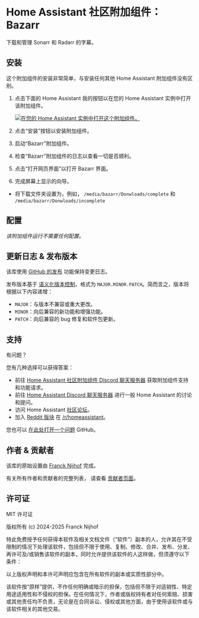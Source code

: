 # Home Assistant 社区附加组件：Bazarr

下载和管理 Sonarr 和 Radarr 的字幕。

## 安装

这个附加组件的安装非常简单，与安装任何其他 Home Assistant 附加组件没有区别。

1. 点击下面的 Home Assistant 我的按钮以在您的 Home Assistant 实例中打开该附加组件。

   [![在您的 Home Assistant 实例中打开这个附加组件。][addon-badge]][addon]

1. 点击“安装”按钮以安装附加组件。
1. 启动“Bazarr”附加组件。
1. 检查“Bazarr”附加组件的日志以查看一切是否顺利。
1. 点击“打开网页界面”以打开 Bazarr 界面。
1. 完成屏幕上显示的向导。

- 将下载文件夹设置为，例如，
  `/media/bazarr/Donwloads/complete` 和
  `/media/bazarr/Donwloads/incomplete`

## 配置

_该附加组件运行不需要任何配置。_

## 更新日志 & 发布版本

该库使用 [GitHub 的发布][releases] 功能保持变更日志。

发布版本基于 [语义化版本控制][semver]，格式为
`MAJOR.MINOR.PATCH`。简而言之，版本将根据以下内容递增：

- `MAJOR`：与版本不兼容或重大更改。
- `MINOR`：向后兼容的新功能和增强功能。
- `PATCH`：向后兼容的 bug 修复和软件包更新。

## 支持

有问题？

您有几种选择可以获得答案：

- 前往 [Home Assistant 社区附加组件 Discord 聊天服务器][discord] 获取附加组件支持和功能请求。
- 前往 [Home Assistant Discord 聊天服务器][discord-ha] 进行一般 Home Assistant 的讨论和提问。
- 访问 Home Assistant [社区论坛][forum]。
- 加入 [Reddit 版块][reddit] 在 [/r/homeassistant][reddit]。

您也可以 [在此处打开一个问题][issue] GitHub。

## 作者 & 贡献者

该库的原始设置由 [Franck Nijhof][frenck] 完成。

有关所有作者和贡献者的完整列表，
请查看 [贡献者页面][contributors]。

## 许可证

MIT 许可证

版权所有 (c) 2024-2025 Franck Nijhof

特此免费授予任何获得本软件及相关文档文件（“软件”）副本的人，允许其在不受限制的情况下处理该软件，包括但不限于使用、复制、修改、合并、发布、分发、再许可及/或销售该软件的副本，同时允许提供该软件的人这样做，但须遵守以下条件：

以上版权声明和本许可声明应包含在所有软件的副本或实质性部分中。

该软件按“原样”提供，不作任何明确或暗示的担保，包括但不限于对适销性、特定用途适用性和不侵权的担保。在任何情况下，作者或版权持有者对任何索赔、损害或其他责任均不负责，无论是在合同诉讼、侵权或其他方面，由于使用该软件或与该软件相关的其他交易。

[addon-badge]: https://my.home-assistant.io/badges/supervisor_addon.svg
[addon]: https://my.home-assistant.io/redirect/supervisor_addon/?addon=a0d7b954_bazarr&repository_url=https%3A%2F%2Fgithub.com%2Fhassio-addons%2Frepository
[contributors]: https://github.com/hassio-addons/addon-bazarr/graphs/contributors
[discord-ha]: https://discord.gg/c5DvZ4e
[discord]: https://discord.me/hassioaddons
[forum]: https://community.home-assistant.io/t/?u=frenck
[frenck]: https://github.com/frenck
[issue]: https://github.com/hassio-addons/addon-bazarr/issues
[reddit]: https://reddit.com/r/homeassistant
[releases]: https://github.com/hassio-addons/addon-bazarr/releases
[semver]: http://semver.org/spec/v2.0.0.html